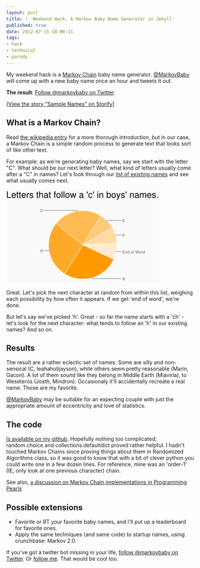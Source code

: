 ```yaml
---
layout: post
title: ! 'Weekend Hack: A Markov Baby Name Generator in Jekyll'
published: true
date: 2012-07-15 18:00:11
tags:
- hack
- technical
- parody
---
```



My weekend hack is a [Markov Chain](http://en.wikipedia.org/wiki/Markov_chain) baby name generator.  [@MarkovBaby](http://twitter.com/markovbaby) will come up with a new baby name once an hour and tweets it out.

**The result**: [Follow @markovbaby on Twitter](http://twitter.com/markovbaby).

<script src="http://storify.com/alexeymk/sample-names.js"></script><noscript>[<a href="http://storify.com/alexeymk/sample-names" target="_blank">View the story "Sample Names" on Storify</a>]</noscript>

What is a Markov Chain?
-----------------------
Read [the wikipedia entry](http://en.wikipedia.org/wiki/Markov_chain) for a more thorough introduction, but in our case, a Markov Chain is a simple random process to generate text that looks sort of like other text.

For example: as we're generating baby names, say we start with the letter "C".  What should be our next letter?  Well, what kind of letters usually come after a "C" in names?  Let's look through our [list of existing names](https://github.com/AlexeyMK/markov-baby-names/blob/master/boys.txt) and see what usually comes next.

<img src="/images/letters_after_c.png"></img>

Great.  Let's pick the next character at random from within this list, weighing each possibility by how often it appears.  If we get 'end of word', we're done.

But let's say we've picked 'h'.  Great - so far the name starts with a 'ch' - let's look for the next character: what tends to follow an 'h' in our existing names?  And so on.

Results
-------

The result are a rather eclectic set of names.  Some are silly and non-sensical (C, Ieahaholijayson), while others seem pretty reasonable (Marin, Gacon).  A lot of them sound like they belong in Middle Earth (Miaviria), to Weseteros (Josth, Mindron).  Occasionaly it'll accidentally recreate a real name. Those are my favorite.

[@MarkovBaby](http://twitter.com/markovbaby) may be suitable for an expecting couple with just the appropriate amount of eccentricity and love of statistics.

The code
--------

[Is available on my github](https://github.com/AlexeyMK/markov-baby-names).  Hopefully nothing too complicated; random.choice and collections.defaultdict proved rather helpful. I hadn't touched Markov Chains since proving things about them in Randomized Algorithms class, so it was good to know that with a bit of clever python you could write one in a few dozen lines.  For reference, mine was an 'order-1' (IE, only look at one previous character) chain.

<script src="https://gist.github.com/3119751.js"> </script>

See also, [a discussion on Markov Chain implementations in Programming Pearls](http://www.cs.bell-labs.com/cm/cs/pearls/sec153.html)

Possible extensions
-------------------

- Favorite or RT your favorite baby names, and I'll put up a leaderboard for favorite ones.
- Apply the same techniques (and same code) to startup names, using crunchbase: Markov 2.0.

If you've got a twitter bot missing in your life, [follow @markovbaby on Twitter](http://twitter.com/markovbaby).  Or [follow me](http://twitter.com/alexeymk). That would be cool too.
